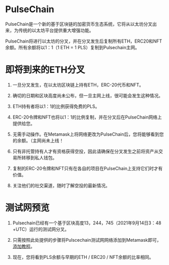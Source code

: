 # PulseChain

PulseChain是一个新的基于区块链的加密货币生态系统，它将从以太坊分叉出来，为传统的以太坊平台提供重大增强功能。

PulseChain将进行以太坊的分叉，并在分叉发生后复制所有ETH，ERC20和NFT余额。所有余额将以1：1（1 ETH = 1 PLS）复制到Pulsechain主网。

# 即将到来的ETH分叉

1. 一旦分叉发生，在以太坊区块链上持有ETH，ERC-20代币和NFT。

2. 确切的日期和区块高度尚未公布，但一旦主网上线，很可能会发生这种情况。

3. ETH持有者将以1：1的比例获得免费的PLS。

4. ERC-20令牌和NFT也将以1：1的比例复制，并在分叉后在PulseChain网络上提供给您。

5. 无需手动操作。在Metamask上将网络更改为PulseChain后，您将能够看到您的余额。（主网尚未上线！

6. 只有非托管持有人才有资格获得空投，因此请确保在分叉发生之前将资产从交易所转移到私人钱包。

7. 复制的ERC-20令牌和NFT只有在各自的项目在PulseChain上支持它们时才有价值。

8. 关注他们的社交渠道，随时了解空投的最新情况。

# 测试网预览

1. Pulsechain已经有一个基于区块高度13，244，745（2021年9月14日3：48 +UTC）运行的测试网分叉。

2. 只需按照此处提供的步骤将Pulscechain测试网网络添加到Metamask即可，[添加教程](https://gitlab.com/pulsechaincom/pulsechain-testnet)。

3. 现在，您将看到PLS余额与早期的ETH / ERC20 / NFT余额的比率相同。